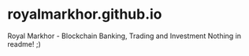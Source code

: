 # royalmarkhor.github.io
Royal Markhor - Blockchain Banking, Trading and Investment
Nothing in readme! ;)
